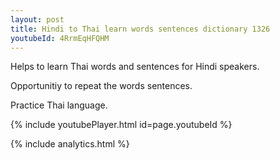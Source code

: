 ```yaml
---
layout: post
title: Hindi to Thai learn words sentences dictionary 1326 
youtubeId: 4RrmEqHFQHM
---
```

 
 
Helps to learn Thai words and sentences for Hindi speakers.

Opportunitiy to repeat the words sentences. 

Practice Thai language. 
 
{% include youtubePlayer.html id=page.youtubeId %}
 
 
{% include analytics.html %}